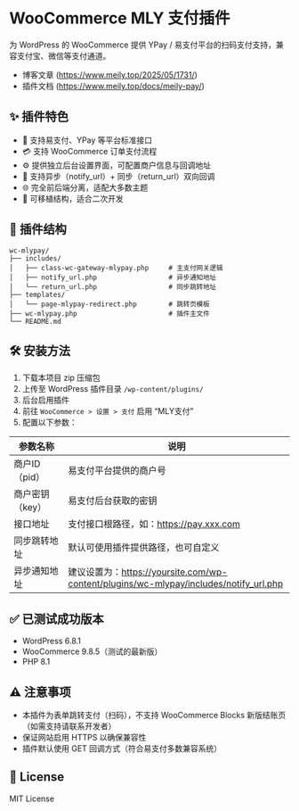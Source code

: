 # WooCommerce MLY 支付插件

为 WordPress 的 WooCommerce 提供 YPay / 易支付平台的扫码支付支持，兼容支付宝、微信等支付通道。

- 博客文章 (https://www.meily.top/2025/05/1731/)
- 插件文档 (https://www.meily.top/docs/meily-pay/)

## ✨ 插件特色

- 🔗 支持易支付、YPay 等平台标准接口  
- 💳 支持 WooCommerce 订单支付流程  
- ⚙️ 提供独立后台设置界面，可配置商户信息与回调地址  
- 🔁 支持异步（notify_url）+ 同步（return_url）双向回调  
- 🌐 完全前后端分离，适配大多数主题  
- 🧩 可移植结构，适合二次开发  


## 📂 插件结构
```text
wc-mlypay/
├── includes/
│   ├── class-wc-gateway-mlypay.php     # 主支付网关逻辑
│   ├── notify_url.php                  # 异步通知地址
│   └── return_url.php                  # 同步跳转地址
├── templates/
│   └── page-mlypay-redirect.php        # 跳转页模板
├── wc-mlypay.php                       # 插件主文件
└── README.md
```


## 🛠️ 安装方法

1. 下载本项目 zip 压缩包  
2. 上传至 WordPress 插件目录 `/wp-content/plugins/`  
3. 后台启用插件  
4. 前往 `WooCommerce > 设置 > 支付` 启用 “MLY支付”  
5. 配置以下参数：

| 参数名称       | 说明                                                         |
|----------------|--------------------------------------------------------------|
| 商户ID（pid）   | 易支付平台提供的商户号                                        |
| 商户密钥（key） | 易支付后台获取的密钥                                          |
| 接口地址       | 支付接口根路径，如：https://pay.xxx.com                      |
| 同步跳转地址   | 默认可使用插件提供路径，也可自定义                            |
| 异步通知地址   | 建议设置为：https://yoursite.com/wp-content/plugins/wc-mlypay/includes/notify_url.php |

## ✅ 已测试成功版本

- WordPress 6.8.1
- WooCommerce 9.8.5（测试的最新版）
- PHP 8.1

## ⚠️ 注意事项

- 本插件为表单跳转支付（扫码），不支持 WooCommerce Blocks 新版结账页（如需支持请联系开发者）  
- 保证网站启用 HTTPS 以确保兼容性  
- 插件默认使用 GET 回调方式（符合易支付多数兼容系统）  

## 📄 License

MIT License
